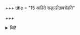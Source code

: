 +++
title = "15 आहिते सङ्ग्रहीतावरोहति"

+++

<details><summary>थिते</summary>

आहिते सङ्ग्रहीतावरोहति १५
</details>
